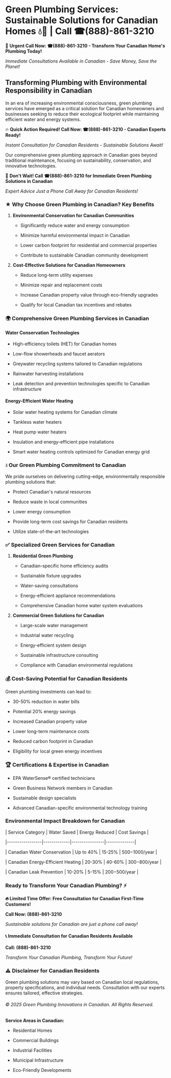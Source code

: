 # Green Plumbing Services: Sustainable Solutions for Canadian Homes 💧🌿 | Call ☎(888)-861-3210

🚨 **Urgent Call Now: ☎(888)-861-3210 - Transform Your Canadian Home's Plumbing Today!**
*Immediate Consultations Available in Canadian - Save Money, Save the Planet!*

## Transforming Plumbing with Environmental Responsibility in Canadian

In an era of increasing environmental consciousness, green plumbing services have emerged as a critical solution for Canadian homeowners and businesses seeking to reduce their ecological footprint while maintaining efficient water and energy systems. 

🔥 **Quick Action Required! Call Now: ☎(888)-861-3210 - Canadian Experts Ready!**
*Instant Consultation for Canadian Residents - Sustainable Solutions Await!*

Our comprehensive green plumbing approach in Canadian goes beyond traditional maintenance, focusing on sustainability, conservation, and innovative technologies.

🚨 **Don't Wait! Call ☎(888)-861-3210 for Immediate Green Plumbing Solutions in Canadian**
*Expert Advice Just a Phone Call Away for Canadian Residents!*

### ★ Why Choose Green Plumbing in Canadian? Key Benefits

1. **Environmental Conservation for Canadian Communities** 
   - Significantly reduce water and energy consumption
   - Minimize harmful environmental impact in Canadian
   - Lower carbon footprint for residential and commercial properties
   - Contribute to sustainable Canadian community development

2. **Cost-Effective Solutions for Canadian Homeowners** 
   - Reduce long-term utility expenses
   - Minimize repair and replacement costs
   - Increase Canadian property value through eco-friendly upgrades
   - Qualify for local Canadian tax incentives and rebates

### 🌍 Comprehensive Green Plumbing Services in Canadian

#### Water Conservation Technologies
- High-efficiency toilets (HET) for Canadian homes
- Low-flow showerheads and faucet aerators
- Greywater recycling systems tailored to Canadian regulations
- Rainwater harvesting installations
- Leak detection and prevention technologies specific to Canadian infrastructure

#### Energy-Efficient Water Heating
- Solar water heating systems for Canadian climate
- Tankless water heaters
- Heat pump water heaters
- Insulation and energy-efficient pipe installations
- Smart water heating controls optimized for Canadian energy grid

### 💧 Our Green Plumbing Commitment to Canadian

We pride ourselves on delivering cutting-edge, environmentally responsible plumbing solutions that:
- Protect Canadian's natural resources
- Reduce waste in local communities
- Lower energy consumption
- Provide long-term cost savings for Canadian residents
- Utilize state-of-the-art technologies

### ✅ Specialized Green Services for Canadian

1. **Residential Green Plumbing**
   - Canadian-specific home efficiency audits
   - Sustainable fixture upgrades
   - Water-saving consultations
   - Energy-efficient appliance recommendations
   - Comprehensive Canadian home water system evaluations

2. **Commercial Green Solutions for Canadian**
   - Large-scale water management
   - Industrial water recycling
   - Energy-efficient system design
   - Sustainable infrastructure consulting
   - Compliance with Canadian environmental regulations

### 💰 Cost-Saving Potential for Canadian Residents

Green plumbing investments can lead to:
- 30-50% reduction in water bills
- Potential 20% energy savings
- Increased Canadian property value
- Lower long-term maintenance costs
- Reduced carbon footprint in Canadian
- Eligibility for local green energy incentives

### 🏆 Certifications & Expertise in Canadian

- EPA WaterSense® certified technicians
- Green Business Network members in Canadian
- Sustainable design specialists
- Advanced Canadian-specific environmental technology training

### Environmental Impact Breakdown for Canadian

| Service Category | Water Saved | Energy Reduced | Cost Savings |
|-----------------|-------------|----------------|--------------|
| Canadian Water Conservation | Up to 40% | 15-25% | $500-$1000/year |
| Canadian Energy-Efficient Heating | 20-30% | 40-60% | $300-$800/year |
| Canadian Leak Prevention | 10-20% | 5-15% | $200-$500/year |

### Ready to Transform Your Canadian Plumbing? ⚡

**🔥 Limited Time Offer: Free Consultation for Canadian First-Time Customers!**

**Call Now: (888)-861-3210**
*Sustainable solutions for Canadian are just a phone call away!*

#### 📞 Immediate Consultation for Canadian Residents Available

**Call: (888)-861-3210**
*Transform Your Canadian Plumbing, Transform Your Future!*

### ⚠️ Disclaimer for Canadian Residents

Green plumbing solutions may vary based on Canadian local regulations, property specifications, and individual needs. Consultation with our experts ensures tailored, effective strategies.

###### © 2025 Green Plumbing Innovations in Canadian. All Rights Reserved.

**Service Areas in Canadian:** 
- Residential Homes
- Commercial Buildings
- Industrial Facilities
- Municipal Infrastructure
- Eco-Friendly Developments